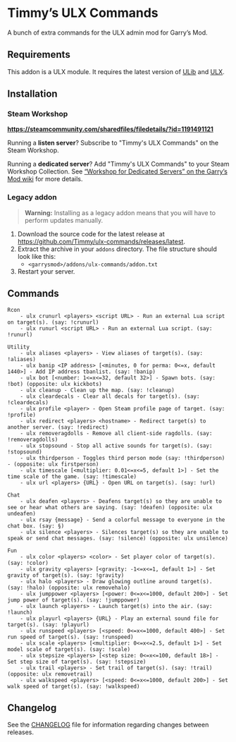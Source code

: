 # Timmy’s ULX Commands

A bunch of extra commands for the ULX admin mod for Garry’s Mod.

## Requirements

This addon is a ULX module. It requires the latest version of [ULib](https://github.com/TeamUlysses/ulib) and [ULX](https://github.com/TeamUlysses/ulx).

## Installation

### Steam Workshop

**https://steamcommunity.com/sharedfiles/filedetails/?id=1191491121**

Running a **listen server**? Subscribe to "Timmy's ULX Commands" on the Steam Workshop.

Running a **dedicated server**? Add "Timmy's ULX Commands" to your Steam Workshop Collection. See [“Workshop for Dedicated Servers” on the Garry’s Mod wiki](https://wiki.garrysmod.com/page/Workshop_for_Dedicated_Servers) for more details.

### Legacy addon

> **Warning:** Installing as a legacy addon means that you will have to perform updates manually.

1. Download the source code for the latest release at https://github.com/Timmy/ulx-commands/releases/latest.
2. Extract the archive in your `addons` directory. The file structure should look like this:
	- `<garrysmod>/addons/ulx-commands/addon.txt`
3. Restart your server.

## Commands

```
Rcon
	- ulx crunurl <players> <script URL> - Run an external Lua script on target(s). (say: !crunurl)
	- ulx runurl <script URL> - Run an external Lua script. (say: !runurl)

Utility
	- ulx aliases <players> - View aliases of target(s). (say: !aliases)
	- ulx banip <IP address> [<minutes, 0 for perma: 0<=x, default 1440>] - Add IP address tbanlist. (say: !banip)
	- ulx bot [<number: 1<=x<=32, default 32>] - Spawn bots. (say: !bot) (opposite: ulx kickbots)
	- ulx cleanup - Clean up the map. (say: !cleanup)
	- ulx cleardecals - Clear all decals for target(s). (say: !cleardecals)
	- ulx profile <player> - Open Steam profile page of target. (say: !profile)
	- ulx redirect <players> <hostname> - Redirect target(s) to another server. (say: !redirect)
	- ulx removeragdolls - Remove all client-side ragdolls. (say: !removeragdolls)
	- ulx stopsound - Stop all active sounds for target(s). (say: !stopsound)
	- ulx thirdperson - Toggles third person mode (say: !thirdperson) - (opposite: ulx firstperson)
	- ulx timescale [<multiplier: 0.01<=x<=5, default 1>] - Set the time scale of the game. (say: !timescale)
	- ulx url <players> {URL} - Open URL on target(s). (say: !url)

Chat
	- ulx deafen <players> - Deafens target(s) so they are unable to see or hear what others are saying. (say: !deafen) (opposite: ulx undeafen)
	- ulx rsay {message} - Send a colorful message to everyone in the chat box. (say: §)
	- ulx silence <players> - Silences target(s) so they are unable to speak or send chat messages. (say: !silence) (opposite: ulx unsilence)

Fun
	- ulx color <players> <color> - Set player color of target(s). (say: !color)
	- ulx gravity <players> [<gravity: -1<=x<=1, default 1>] - Set gravity of target(s). (say: !gravity)
	- ulx halo <players> - Draw glowing outline around target(s). (say: !halo) (opposite: ulx removehalo)
	- ulx jumppower <players> [<power: 0<=x<=1000, default 200>] - Set jump power of target(s). (say: !jumppower)
	- ulx launch <players> - Launch target(s) into the air. (say: !launch)
	- ulx playurl <players> {URL} - Play an external sound file for target(s). (say: !playurl)
	- ulx runspeed <players> [<speed: 0<=x<=1000, default 400>] - Set run speed of target(s). (say: !runspeed)
	- ulx scale <players> [<multiplier: 0<=x<=2.5, default 1>] - Set model scale of target(s). (say: !scale)
	- ulx stepsize <players> [<step size: 0<=x<=100, default 18>] - Set step size of target(s). (say: !stepsize)
	- ulx trail <players> - Set trail of target(s). (say: !trail) (opposite: ulx removetrail)
	- ulx walkspeed <players> [<speed: 0<=x<=1000, default 200>] - Set walk speed of target(s). (say: !walkspeed)
```

## Changelog

See the [CHANGELOG](CHANGELOG.md) file for information regarding changes between releases.
